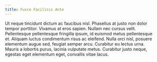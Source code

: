 ```yaml
---
title: Fusce Facilisis Ante
---
```


Ut neque tincidunt dictum ac faucibus nisl. Phasellus at justo non dolor tempor porttitor. Vivamus at eros sapien. Nullam nec cursus velit. Pellentesque pellentesque fringilla ipsum, id euismod metus pellentesque et. Aliquam luctus condimentum risus ac eleifend. Nulla orci nisl, posuere elementum augue sed, feugiat semper arcu. Curabitur eu lectus urna. Mauris a lobortis purus, lacinia vulputate metus. Curabitur justo neque, egestas eget elementum eget, convallis vitae lacus.
